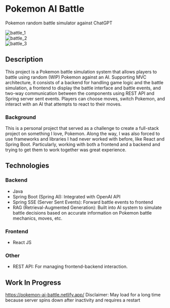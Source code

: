 # Pokemon AI Battle
Pokemon random battle simulator against ChatGPT

![battle_1](https://github.com/user-attachments/assets/c28a854b-4c36-45ea-87f3-a116d6344788) <br/>
![battle_2](https://github.com/user-attachments/assets/96a59c0e-c410-49b2-b13b-33f2225bee37) <br/>
![battle_3](https://github.com/user-attachments/assets/b659af12-8988-4c61-b863-ec0c4c70c9e3) <br/>

## Description

This project is a Pokemon battle simulation system that allows players to battle using random (WIP) Pokemon against an AI. Supporting MVC architecture, it consists of a backend for handling game logic and the battle simulation, a frontend to display the battle interface and battle events, and two-way communication between the components using REST API and Spring server sent events. Players can choose moves, switch Pokemon, and interact with an AI that attempts to react to their moves.

### Background

This is a personal project that served as a challenge to create a full-stack project on something I love, Pokemon. Along the way, I was also forced to use frameworks and libraries I had never worked with before, like React and Spring Boot. Particularly, working with both a frontend and a backend and trying to get them to work together was great experience. 

## Technologies
### Backend
- Java <br/>
- Spring Boot (Spring AI): Integrated with OpenAI API <br/>
- Spring SSE (Server Sent Events): Forward battle events to frontend <br/>
- RAG (Retrieval-Augmented Generation): Built into AI system to simulate battle decisions based on accurate information on Pokemon battle mechanics, moves, etc.

### Frontend
- React JS

### Other
- REST API: For managing frontend-backend interaction.

## Work In Progress
https://pokemon-ai-battle.netlify.app/
Disclaimer: May load for a long time because server spins down after inactivity and requires a restart
